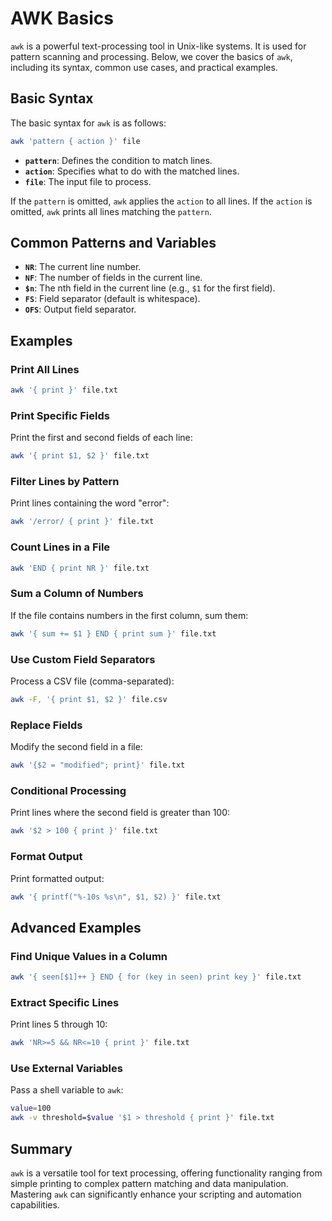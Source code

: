 # AWK Basics

`awk` is a powerful text-processing tool in Unix-like systems. It is used for pattern scanning and processing. Below, we cover the basics of `awk`, including its syntax, common use cases, and practical examples.

## Basic Syntax
The basic syntax for `awk` is as follows:

```bash
awk 'pattern { action }' file
```
- **`pattern`**: Defines the condition to match lines.
- **`action`**: Specifies what to do with the matched lines.
- **`file`**: The input file to process.

If the `pattern` is omitted, `awk` applies the `action` to all lines. If the `action` is omitted, `awk` prints all lines matching the `pattern`.

## Common Patterns and Variables
- **`NR`**: The current line number.
- **`NF`**: The number of fields in the current line.
- **`$n`**: The nth field in the current line (e.g., `$1` for the first field).
- **`FS`**: Field separator (default is whitespace).
- **`OFS`**: Output field separator.

## Examples
### Print All Lines
```bash
awk '{ print }' file.txt
```

### Print Specific Fields
Print the first and second fields of each line:
```bash
awk '{ print $1, $2 }' file.txt
```

### Filter Lines by Pattern
Print lines containing the word "error":
```bash
awk '/error/ { print }' file.txt
```

### Count Lines in a File
```bash
awk 'END { print NR }' file.txt
```

### Sum a Column of Numbers
If the file contains numbers in the first column, sum them:
```bash
awk '{ sum += $1 } END { print sum }' file.txt
```

### Use Custom Field Separators
Process a CSV file (comma-separated):
```bash
awk -F, '{ print $1, $2 }' file.csv
```

### Replace Fields
Modify the second field in a file:
```bash
awk '{$2 = "modified"; print}' file.txt
```

### Conditional Processing
Print lines where the second field is greater than 100:
```bash
awk '$2 > 100 { print }' file.txt
```

### Format Output
Print formatted output:
```bash
awk '{ printf("%-10s %s\n", $1, $2) }' file.txt
```

## Advanced Examples
### Find Unique Values in a Column
```bash
awk '{ seen[$1]++ } END { for (key in seen) print key }' file.txt
```

### Extract Specific Lines
Print lines 5 through 10:
```bash
awk 'NR>=5 && NR<=10 { print }' file.txt
```

### Use External Variables
Pass a shell variable to `awk`:
```bash
value=100
awk -v threshold=$value '$1 > threshold { print }' file.txt
```

## Summary
`awk` is a versatile tool for text processing, offering functionality ranging from simple printing to complex pattern matching and data manipulation. Mastering `awk` can significantly enhance your scripting and automation capabilities.


